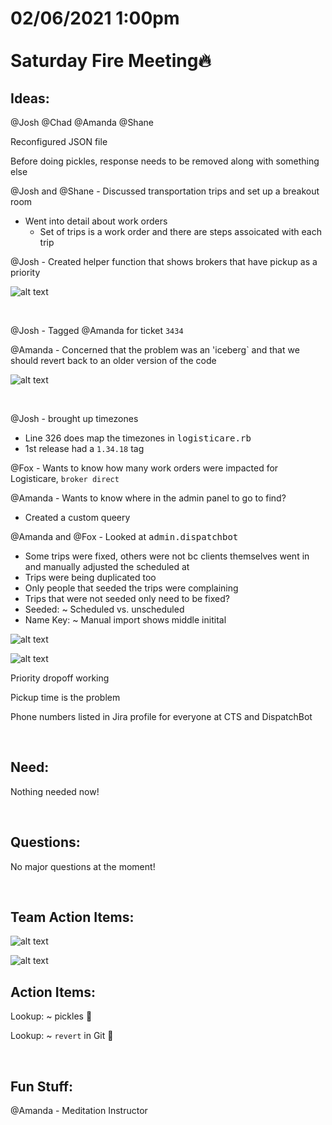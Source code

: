 # **02/06/2021 1:00pm <br> <br> Saturday Fire Meeting🔥**

## **Ideas:**

@Josh @Chad @Amanda @Shane

Reconfigured JSON file

Before doing pickles, response needs to be removed along with something else

@Josh and @Shane - Discussed transportation trips and set up a breakout room
  * Went into detail about work orders
    * Set of trips is a work order and there are steps assoicated with each trip

@Josh - Created helper function that shows brokers that have pickup as a priority

![alt text](./assets/josh.png "Josh's Helper Function")

&nbsp;

@Josh - Tagged @Amanda for ticket `3434`

@Amanda - Concerned that the problem was an 'iceberg` and that we should revert back to an older version of the code

![alt text](./assets/revert.png "Josh Checking Discrepencies")

&nbsp;

@Josh - brought up timezones
  * Line 326 does map the timezones in <kbd>logisticare.rb</kbd>
  * 1st release had a `1.34.18` tag

@Fox - Wants to know how many work orders were impacted for Logisticare, `broker direct`

@Amanda - Wants to know where in the admin panel to go to find?
  * Created a custom queery

@Amanda and @Fox - Looked at <kbd>admin.dispatchbot</kbd>
  * Some trips were fixed, others were not bc clients themselves went in and manually adjusted the scheduled at
  * Trips were being duplicated too
  * Only people that seeded the trips were complaining
  * Trips that were not seeded only need to be fixed?
  * Seeded: ~ Scheduled vs. unscheduled
  * Name Key: ~ Manual import shows middle initital

![alt text](./assets/admin.png "Amanda and Fox looking at Admin")

![alt text](./assets/admin_1.png "Amanda's Notes On the Topic")

Priority dropoff working

Pickup time is the problem

Phone numbers listed in Jira profile for everyone at CTS and DispatchBot

&nbsp;

## **Need:**

Nothing needed now!

&nbsp;

## **Questions:**

No major questions at the moment!

&nbsp;

## **Team Action Items:**

![alt text](./assets/amanda_steps.png "Action Items")

![alt text](./assets/josh_steps.png)

## **Action Items:**

Lookup: ~ pickles 💎

Lookup: ~ `revert` in Git 💎

&nbsp;

## **Fun Stuff:**

@Amanda - Meditation Instructor